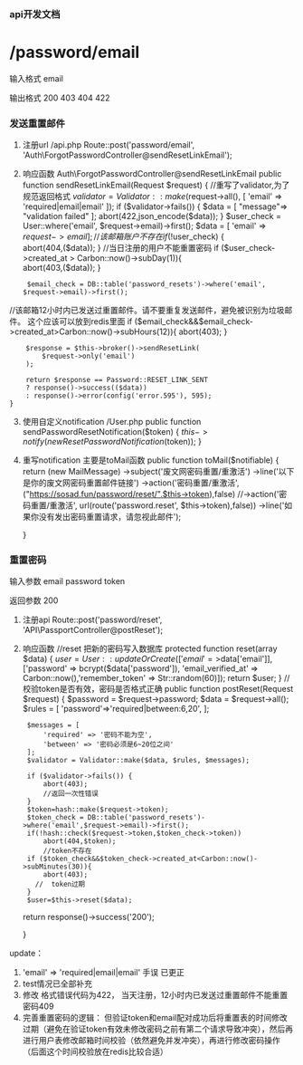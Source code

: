 ### api开发文档

# /password/email
输入格式
email

输出格式
200
403
404
422

### 发送重置邮件
1. 注册url
/api.php
Route::post('password/email', 'Auth\ForgotPasswordController@sendResetLinkEmail');

2. 响应函数
Auth\ForgotPasswordController@sendResetLinkEmail
    public function sendResetLinkEmail(Request $request)
    {
//重写了validator,为了规范返回格式
       $validator = Validator::make($request->all(), [
        'email' => 'required|email|email'
    ]);
    if ($validator->fails()) {
        $data = [
            "message"=> "validation failed"
       ];
        abort(422,json_encode($data));
    }
        $user_check = User::where('email', $request->email)->first();
        $data = [
            'email'   => $request->email
        ];
//该邮箱账户不存在
        if (!$user_check) {        
            abort(404,($data));
        }
//当日注册的用户不能重置密码
        if ($user_check->created_at > Carbon::now()->subDay(1)){     
            abort(403,($data));
        }

        $email_check = DB::table('password_resets')->where('email', $request->email)->first();
 
//该邮箱12小时内已发送过重置邮件。请不要重复发送邮件，避免被识别为垃圾邮件。 这个应该可以放到redis里面
        if ($email_check&&$email_check->created_at>Carbon::now()->subHours(12)){
            abort(403);
        }

        $response = $this->broker()->sendResetLink(
            $request->only('email')
        );

        return $response == Password::RESET_LINK_SENT
        ? response()->success(($data))
        : response()->error(config('error.595'), 595);
    }

3. 使用自定义notification
/User.php
    public function sendPasswordResetNotification($token) 
    { 
     $this->notify(new ResetPasswordNotification($token)); 
    } 
    
4. 重写notification
主要是toMail函数
    public function toMail($notifiable)
    {
        return (new MailMessage)
        ->subject('废文网密码重置/重激活')
        ->line('以下是你的废文网密码重置邮件链接')
        ->action('密码重置/重激活', ("https://sosad.fun/password/reset/".$this->token),false)
        //->action('密码重置/重激活', url(route('password.reset', $this->token),false))
        ->line('如果你没有发出密码重置请求，请忽视此邮件');

    }
    
    
### 重置密码
输入参数
email
password
token

返回参数
200

1. 注册api
Route::post('password/reset', 'API\PassportController@postReset');

2. 响应函数
//reset 把新的密码写入数据库
    protected function reset(array $data)
    {
        $user = User::updateOrCreate(
            ['email'=>$data['email']],
            ['password' => bcrypt($data['password']), 'email_verified_at' => Carbon::now(),'remember_token' => Str::random(60)]);
        return $user;
    }
   //校验token是否有效，密码是否格式正确
    public function postReset(Request $request)
    {
        $password = $request->password;
        $data = $request->all();
        $rules = [
            'password'=>'required|between:6,20',
        ];
    
        $messages = [
            'required' => '密码不能为空',
            'between' => '密码必须是6~20位之间'
        ];
        $validator = Validator::make($data, $rules, $messages);

        if ($validator->fails()) {
            abort(403);
            //返回一次性错误
        }
        $token=hash::make($request->token);
        $token_check = DB::table('password_resets')->where('email',$request->email)->first();
        if(!hash::check($request->token,$token_check->token))
            abort(404,$token);
            //token不存在
        if ($token_check&&$token_check->created_at<Carbon::now()->subMinutes(30)){
            abort(403);
          //  token过期
        }
        $user=$this->reset($data);

   return response()->success('200');

    }  





update：

 1. 'email' => 'required|email|email'
 手误
 已更正
 2. test情况已全部补充
 3. 修改 格式错误代码为422，
        当天注册，12小时内已发送过重置邮件不能重置密码409
 4. 完善重置密码的逻辑：
    但验证token和email配对成功后将重置表的时间修改过期（避免在验证token有效未修改密码之前有第二个请求导致冲突），然后再进行用户表修改邮箱时间校验（依然避免并发冲突），再进行修改密码操作
（后面这个时间校验放在redis比较合适）
